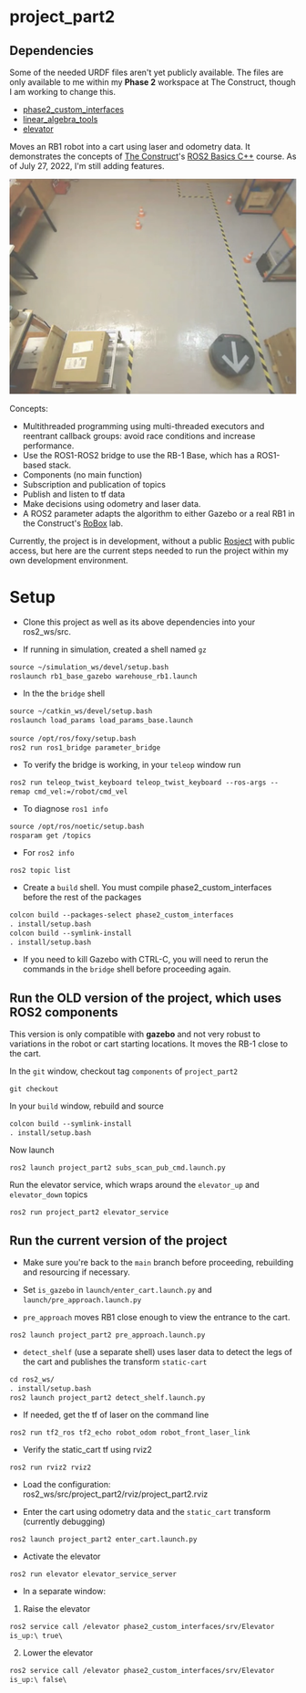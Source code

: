 # project_part2

## Dependencies

Some of the needed URDF files aren't yet publicly available. The files are only available to me within my **Phase 2** workspace at The Construct, though
I am working to change this.

- [phase2_custom_interfaces](https://github.com/christophomos/phase2_custom_interfaces)
- [linear_algebra_tools](https://github.com/christophomos/linear_algebra_tools)
- [elevator](https://github.com/christophomos/elevator)

Moves an RB1 robot into a cart using laser and odometry data. It demonstrates the concepts of
[The Construct](https://www.theconstructsim.com/)'s <ins>ROS2 Basics C++</ins> course. As of July 27, 2022, I'm still adding features.

![RB-1 Robot moving toward a cart](rb1_warehouse.png "RB-1 Robot moving toward a cart")

Concepts:
- Multithreaded programming using multi-threaded executors and reentrant callback groups: avoid race conditions and increase performance.
- Use the ROS1-ROS2 bridge to use the RB-1 Base, which has a ROS1-based stack.
- Components (no main function)
- Subscription and publication of topics
- Publish and listen to tf data
- Make decisions using odometry and laser data.
- A ROS2 parameter adapts the algorithm to either Gazebo or a real RB1 in the Construct's [RoBox](https://www.theconstructsim.com/robox/) lab.


Currently, the project is in development, without a public [Rosject](https://www.theconstructsim.com/rosjects/) with public access, but here are the current steps needed to run the project within my own development environment.

# Setup

- Clone this project as well as its above dependencies into your ros2_ws/src.

- If running in simulation, created a shell named `gz`
```
source ~/simulation_ws/devel/setup.bash
roslaunch rb1_base_gazebo warehouse_rb1.launch
```
- In the the `bridge` shell
```
source ~/catkin_ws/devel/setup.bash
roslaunch load_params load_params_base.launch

source /opt/ros/foxy/setup.bash
ros2 run ros1_bridge parameter_bridge
```
- To verify the bridge is working, in your `teleop` window run
```
ros2 run teleop_twist_keyboard teleop_twist_keyboard --ros-args --remap cmd_vel:=/robot/cmd_vel
```

- To diagnose `ros1 info`
```
source /opt/ros/noetic/setup.bash
rosparam get /topics
```
- For `ros2 info`
```
ros2 topic list
```

- Create a `build` shell. You must compile phase2_custom_interfaces before the rest of the packages
```
colcon build --packages-select phase2_custom_interfaces
. install/setup.bash
colcon build --symlink-install
. install/setup.bash
```
- If you need to kill Gazebo with CTRL-C, you will need to rerun the commands in the `bridge` shell before proceeding again.

## Run the OLD version of the project, which uses ROS2 components

This version is only compatible with **gazebo** and not very robust to variations in the robot or cart starting locations. It moves the RB-1
close to the cart.

In the `git` window, checkout tag `components` of `project_part2`
```
git checkout
```
In your `build` window, rebuild and source
```
colcon build --symlink-install
. install/setup.bash
```
Now launch

```
ros2 launch project_part2 subs_scan_pub_cmd.launch.py
```
Run the elevator service, which wraps around the `elevator_up` and `elevator_down` topics
```
ros2 run project_part2 elevator_service
```

## Run the current version of the project

- Make sure you're back to the `main` branch before proceeding, rebuilding and resourcing if necessary.
- Set `is_gazebo` in `launch/enter_cart.launch.py` and `launch/pre_approach.launch.py`

- `pre_approach` moves RB1 close enough to view the entrance to the cart.
```
ros2 launch project_part2 pre_approach.launch.py

```

- `detect_shelf` (use a separate shell) uses laser data to detect the legs of the cart and publishes the transform `static-cart`
```
cd ros2_ws/
. install/setup.bash
ros2 launch project_part2 detect_shelf.launch.py
```
- If needed, get the tf of laser on the command line
```
ros2 run tf2_ros tf2_echo robot_odom robot_front_laser_link
```
- Verify the static_cart tf using rviz2
```
ros2 run rviz2 rviz2
```
- Load the configuration: ros2_ws/src/project_part2/rviz/project_part2.rviz

- Enter the cart using odometry data and the `static_cart` transform (currently debugging)
```
ros2 launch project_part2 enter_cart.launch.py
```

- Activate the elevator
```
ros2 run elevator elevator_service_server
```
- In a separate window:
1. Raise the elevator
```
ros2 service call /elevator phase2_custom_interfaces/srv/Elevator is_up:\ true\
```
2. Lower the elevator
```
ros2 service call /elevator phase2_custom_interfaces/srv/Elevator is_up:\ false\
```
